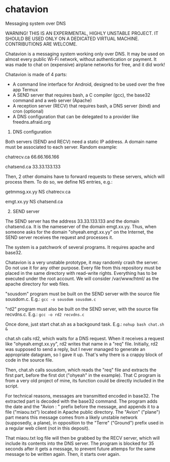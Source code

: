 # chatavion
Messaging system over DNS

WARNING! THIS IS AN EXPERIMENTAL, HIGHLY UNSTABLE PROJECT. 
IT SHOULD BE USED ONLY ON A DEDICATED VIRTUAL MACHINE. 
CONTRIBUTIONS ARE WELCOME.

Chatavion is a messaging system working only over DNS.
It may be used on almost every public Wi-Fi network, without authentication or payment. 
It was made to chat on (expensive) airplane networks for free, and it did work!

Chatavion is made of 4 parts:
 - A command line interface for Android, designed to be used over the free app Termux
 - A SEND server that requires bash, a C compiler (gcc), the base32 command and a web server (Apache) 
 - A reception server (RECV) that requires bash, a DNS server (bind) and cron (optional)
 - A DNS configuration that can be delegated to a provider like freedns.afraid.org
 
1. DNS configuration

Both servers (SEND and RECV) need a static IP address. A domain name must be associated to each server. Random example:

chatrecv.ca    66.66.166.166

chatsend.ca    33.33.133.133

Then, 2 other domains have to forward requests to these servers, which will process them.
To do so, we define NS entries, e.g.:

getmmsg.xx.yy   NS   chatrecv.ca

emgt.xx.yy      NS   chatsend.ca

2. SEND server

The SEND server has the address 33.33.133.133 and the domain chatsend.ca. 
It is the nameserver of the domain emgt.xx.yy. Thus, when someone asks for the domain "ohyeah.emgt.xx.yy" on the Internet, 
the SEND server receives the request and processes it.

The system is a patchwork of several programs. It requires apache and base32.

Chatavion is a very unstable prototype, it may randomly crash the server. Do not use it for any other purpose. 
Every file from this repository must be placed in the same directory with read-write rights. 
Everything has to be executed under the root account. We will consider /var/www/html/ as the apache directory for web files.

"sousdom" program must be built on the SEND server with the source file sousdom.c. E.g.:
```gcc -o sousdom sousdom.c```

"rd2" program must also be built on the SEND server, with the source file recvdns.c. E.g.:
```gcc -o rd2 recvdns.c```

Once done, just start chat.sh as a backgound task. E.g.:
```nohup bash chat.sh &```

chat.sh calls rd2, which waits for a DNS request. 
When it receives a request like "ohyeah.emgt.xx.yy", rd2 writes that name in a "req" file.
Initially, rd2 was supposed to send a reply, but I never managed to generate an appropriate datagram, so I gave it up.
That's why there is a crappy block of code in the source file.

Then, chat.sh calls sousdom, which reads the "req" file and extracts the first part, before the first dot ("ohyeah" in the example).
That C program is from a very old project of mine, its function could be directly included in the script.

For technical reasons, messages are transmitted encoded in base32. The extracted part is decoded with the base32 command. 
The program adds the date and the "Avion : " prefix before the message, and appends it to a file ("miaou.txt") located in Apache 
public directory. The "Avion" ("plane") part means this message comes from a likely unstable network (supposedly, a plane), 
in opposition to the "Terre" ("Ground") prefix used in a regular web client (not in this deposit).

That miaou.txt log file will then be grabbed by the RECV server, which will include its contents into the DNS server.
The program is blocked for 35 seconds after it gets a message, to prevent future attemps for the same message to be written again. 
Then, it starts over again.

